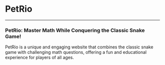 # PetRio

---

### PetRio: Master Math While Conquering the Classic Snake Game!

PetRio is a unique and engaging website that combines the classic snake game with challenging math questions, offering a fun and educational experience for players of all ages.
